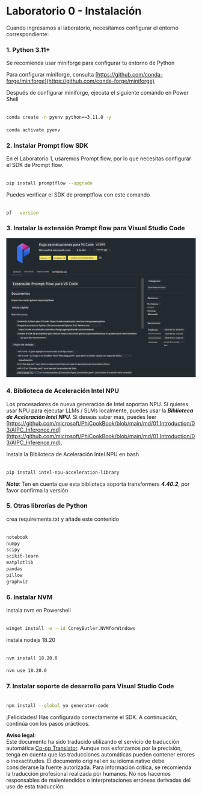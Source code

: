 <!--
CO_OP_TRANSLATOR_METADATA:
{
  "original_hash": "a4ef39027902e82f2c33d568d2a2259a",
  "translation_date": "2025-07-17T03:47:36+00:00",
  "source_file": "md/02.Application/02.Code/Phi3/VSCodeExt/HOL/AIPC/01.Installations.md",
  "language_code": "es"
}
-->
# **Laboratorio 0 - Instalación**

Cuando ingresamos al laboratorio, necesitamos configurar el entorno correspondiente:


### **1. Python 3.11+**

Se recomienda usar miniforge para configurar tu entorno de Python

Para configurar miniforge, consulta [https://github.com/conda-forge/miniforge](https://github.com/conda-forge/miniforge)

Después de configurar miniforge, ejecuta el siguiente comando en Power Shell

```bash

conda create -n pyenv python==3.11.8 -y

conda activate pyenv

```


### **2. Instalar Prompt flow SDK**

En el Laboratorio 1, usaremos Prompt flow, por lo que necesitas configurar el SDK de Prompt flow.

```bash

pip install promptflow --upgrade

```

Puedes verificar el SDK de promptflow con este comando


```bash

pf --version

```

### **3. Instalar la extensión Prompt flow para Visual Studio Code**

![pf](../../../../../../../../../translated_images/pf_ext.8cf76b5846e9b8562b0dd276004237b3ff3797066b9f912d39c0ae6c88b35878.es.png)


### **4. Biblioteca de Aceleración Intel NPU**

Los procesadores de nueva generación de Intel soportan NPU. Si quieres usar NPU para ejecutar LLMs / SLMs localmente, puedes usar la ***Biblioteca de Aceleración Intel NPU***. Si deseas saber más, puedes leer [https://github.com/microsoft/PhiCookBook/blob/main/md/01.Introduction/03/AIPC_Inference.md](https://github.com/microsoft/PhiCookBook/blob/main/md/01.Introduction/03/AIPC_Inference.md).

Instala la Biblioteca de Aceleración Intel NPU en bash


```bash

pip install intel-npu-acceleration-library

```

***Nota***: Ten en cuenta que esta biblioteca soporta transformers ***4.40.2***, por favor confirma la versión


### **5. Otras librerías de Python**


crea requirements.txt y añade este contenido

```txt

notebook
numpy 
scipy 
scikit-learn 
matplotlib 
pandas 
pillow 
graphviz

```


### **6. Instalar NVM**

instala nvm en Powershell


```bash

winget install -e --id CoreyButler.NVMforWindows

```

instala nodejs 18.20


```bash

nvm install 18.20.0

nvm use 18.20.0

```

### **7. Instalar soporte de desarrollo para Visual Studio Code**


```bash

npm install --global yo generator-code

```

¡Felicidades! Has configurado correctamente el SDK. A continuación, continúa con los pasos prácticos.

**Aviso legal**:  
Este documento ha sido traducido utilizando el servicio de traducción automática [Co-op Translator](https://github.com/Azure/co-op-translator). Aunque nos esforzamos por la precisión, tenga en cuenta que las traducciones automáticas pueden contener errores o inexactitudes. El documento original en su idioma nativo debe considerarse la fuente autorizada. Para información crítica, se recomienda la traducción profesional realizada por humanos. No nos hacemos responsables de malentendidos o interpretaciones erróneas derivadas del uso de esta traducción.